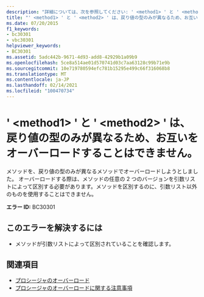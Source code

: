 ```yaml
---
description: "詳細については、次を参照してください: ' <method1> ' と ' <method2> ' は戻り値の型のみが異なるため、お互いをオーバーロードすることはできません。"
title: "' <method1> ' と ' <method2> ' は、戻り値の型のみが異なるため、お互いをオーバーロードすることはできません。"
ms.date: 07/20/2015
f1_keywords:
- bc30301
- vbc30301
helpviewer_keywords:
- BC30301
ms.assetid: 5adc442b-9671-4d93-add8-42929b1a09b9
ms.openlocfilehash: 5ce8a514ae01d570741d03c7aa63128c99b71e9b
ms.sourcegitcommit: 10e719780594efc781b15295e499c66f316068b8
ms.translationtype: MT
ms.contentlocale: ja-JP
ms.lasthandoff: 02/14/2021
ms.locfileid: "100470734"
---
```

# <a name="method1-and-method2-cannot-overload-each-other-because-they-differ-only-by-return-types"></a>' \<method1> ' と ' \<method2> ' は、戻り値の型のみが異なるため、お互いをオーバーロードすることはできません。

メソッドを、戻り値の型のみが異なるメソッドでオーバーロードしようとしました。 オーバーロードする際は、メソッドの任意の 2 つのバージョンを引数リストによって区別する必要があります。メソッドを区別するのに、引数リスト以外のものを使用することはできません。  
  
 **エラー ID:** BC30301  
  
## <a name="to-correct-this-error"></a>このエラーを解決するには  
  
- メソッドが引数リストによって区別されていることを確認します。  
  
## <a name="see-also"></a>関連項目

- [プロシージャのオーバーロード](../programming-guide/language-features/procedures/procedure-overloading.md)
- [プロシージャのオーバーロードに関する注意事項](../programming-guide/language-features/procedures/considerations-in-overloading-procedures.md)
